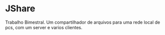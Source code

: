 # JShare

Trabalho Bimestral.
Um compartilhador de arquivos para uma rede local de pcs, com um server e varios clientes.
